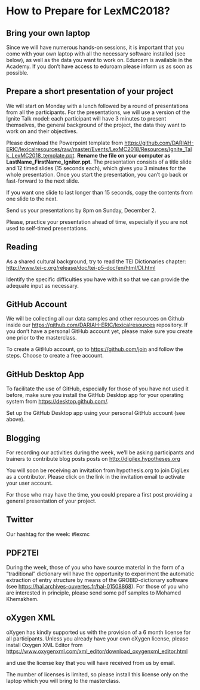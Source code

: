 # How to Prepare for LexMC2018?

## Bring your own laptop

Since we will have numerous hands-on sessions, it is important that you come with your own laptop with all the necessary software installed  (see below), as well as the data you want to work on. Eduroam is available in the Academy. If you don’t have access to eduroam please inform us as soon as possible.

## Prepare a short presentation of your project

We will start on Monday with a lunch followed by a round of presentations from all the participants. For the presentations, we will use a version of the Ignite Talk model: each participant will have 3 minutes to present themselves, the general background of the project, the data they want to work on and their objectives.

Please download the Powerpoint template from https://github.com/DARIAH-ERIC/lexicalresources/raw/master/Events/LexMC2018/Resources/Ignite_Talk_LexMC2018_template.ppt. **Rename the file on your computer as LastName_FirstName_Igniter.ppt.** The presentation consists of a title slide and 12 timed slides (15 seconds each), which gives you 3 minutes for the whole presentation. Once you start the presentation, you can’t go back or fast-forward to the next slide.

If you want one slide to last longer than 15 seconds, copy the contents from one slide to the next.

Send us your presentations by 8pm on Sunday, December 2.

Please, practice your presentation ahead of time, especially if you are not used to self-timed presentations.

## Reading

As a shared cultural background, try to read the TEI Dictionaries chapter: http://www.tei-c.org/release/doc/tei-p5-doc/en/html/DI.html

Identify the specific difficulties you have with it so that we can provide the adequate input as necessary.

## GitHub Account

We will be collecting all our data samples and other resources on Github inside our https://github.com/DARIAH-ERIC/lexicalresources repository. If you don’t have a personal GitHub account yet, please make sure you create one prior to the masterclass.

To create a GitHub account, go to https://github.com/join and follow the steps. Choose to create a free account.

## GitHub Desktop App

To facilitate the use of GitHub, especially for those of you have not used it before, make sure you install the GitHub Desktop app for your operating system from https://desktop.github.com/.

Set up the GitHub Desktop app using your personal GitHub account (see above).

## Blogging

For recording our activities during the week, we’ll be asking participants and trainers to contribute blog posts posts on http://digilex.hypotheses.org

You will soon be receiving an invitation from hypothesis.org to join DigiLex as a contributor. Please click on the link in the invitation email to activate your user account.

For those who may have the time, you could prepare a first post providing a general presentation of your project.

## Twitter

Our hashtag for the week: #lexmc

## PDF2TEI

During the week, those of you who have source material in the form of a “traditional” dictionary will have the opportunity to experiment the automatic extraction of entry structure by means of the GROBID-dictionary software (see https://hal.archives-ouvertes.fr/hal-01508868). For those of you who are interested in principle, please send some pdf samples to Mohamed Khemakhem.

## oXygen XML

oXygen has kindly supported us with the provision of a 6 month license for all participants. Unless you already have your own oXygen license, please install Oxygen XML Editor from https://www.oxygenxml.com/xml_editor/download_oxygenxml_editor.html

and use the license key that you will have received from us by email.

The number of licenses is limited, so please install this license only on the laptop which you will bring to the masterclass.
